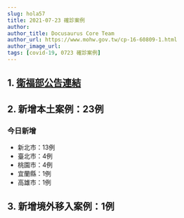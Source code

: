 ```yaml
---
slug: hola57
title: 2021-07-23 確診案例
author: 
author_title: Docusaurus Core Team
author_url: https://www.mohw.gov.tw/cp-16-60809-1.html
author_image_url: 
tags: [covid-19, 0723 確診案例]
---
```


## 1. [衛福部公告連結](https://www.cdc.gov.tw/Bulletin/Detail/mQKUUbHhgQ7Nqez4-c3ikg?typeid=9)

## 2. 新增本土案例：23例

### 今日新增
* 新北市：13例
* 臺北市：4例
* 桃園市：4例
* 宜蘭縣：1例
* 高雄市：1例

## 3. 新增境外移入案例：1例

